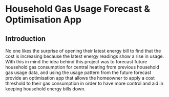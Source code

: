 # Household Gas Usage Forecast & Optimisation App
## Introduction
No one likes the surprise of opening their latest energy bill to find that the cost is increasing because the latest energy readings show a rise in usage. With this in mind the idea behind this project was to forecast future household gas consumption for central heating from previous household gas usage data, and using the usage pattern from the future forecast provide an optimisation app that allows the homeowner to apply a cost threshold to their gas consumption in order to have more control and aid in keeping household energy bills down.
